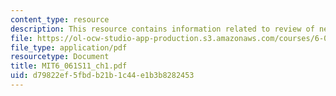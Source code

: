 ```yaml
---
content_type: resource
description: This resource contains information related to review of network theory.
file: https://ol-ocw-studio-app-production.s3.amazonaws.com/courses/6-061-introduction-to-electric-power-systems-spring-2011/d79822ef5fbdb21b1c44e1b3b8282453_MIT6_061S11_ch1.pdf
file_type: application/pdf
resourcetype: Document
title: MIT6_061S11_ch1.pdf
uid: d79822ef-5fbd-b21b-1c44-e1b3b8282453
---
```

